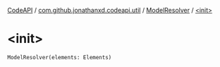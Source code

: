[CodeAPI](../../index.md) / [com.github.jonathanxd.codeapi.util](../index.md) / [ModelResolver](index.md) / [&lt;init&gt;](.)

# &lt;init&gt;

`ModelResolver(elements: Elements)`